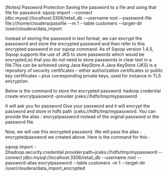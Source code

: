 [Notes] Password Protection
Saving the password to a file and using that file for password:
sqoop import --connect jdbc:mysql://localhost:3306/retail_db --username root --password-file file:///home/cloudera/passfile --m 1 --table customers  --target-dir /user/cloudera/data_import

Instead of storing the password in text format, we can encrypt the passoword and store the encrypted password and then refer to this encrypted password in our sqoop command. As of Sqoop version 1.4.5, Sqoop supports the use of JKS to store passwords which would be encrypted,so that you do not need to store passwords in clear text in a file.This can be achieved using Java KeyStore.A Java KeyStore (JKS) is a repository of security certificates – either authorization certificates or public key certificates – plus corresponding private keys, used for instance in TLS encryption.



Below is the command to store the encrypted password:
hadoop credential create encrytpassword -provider jceks://hdfs/tmp/mypassword



It will ask you for password Give your password and it will encrypt the password and store in hdfs path :jceks://hdfs/tmp/mypassword. You can provide the alias : encryptpassword instead of the orginal password or the password file.



Now, we will use this encrypted password. We will pass the alias : encryptedpassword we created above. Here is the command for this :



sqoop import -Dhadoop.security.credential.provider.path=jceks://hdfs/tmp/mypassword --connect jdbc:mysql://localhost:3306/retail_db --username root --password-alias encrytpassword --table customers -m 1 --target-dir /user/cloudera/data_import_encrypted
